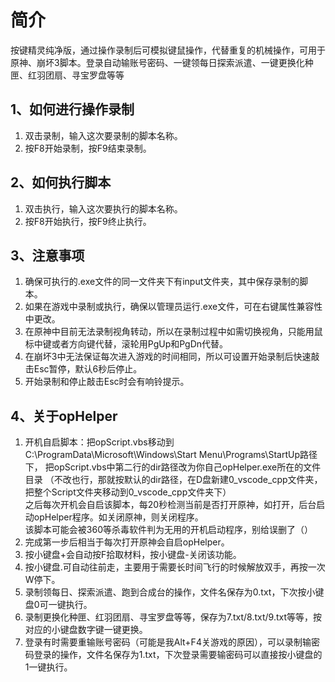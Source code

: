 # 简介
按键精灵纯净版，通过操作录制后可模拟键鼠操作，代替重复的机械操作，可用于原神、崩坏3脚本。登录自动输账号密码、一键领每日探索派遣、一键更换化种匣、红羽团扇、寻宝罗盘等等
## 1、如何进行操作录制
1. 双击录制，输入这次要录制的脚本名称。
2. 按F8开始录制，按F9结束录制。
## 2、如何执行脚本
1. 双击执行，输入这次要执行的脚本名称。
2. 按F8开始执行，按F9终止执行。
## 3、注意事项
1. 确保可执行的.exe文件的同一文件夹下有input文件夹，其中保存录制的脚本。
2. 如果在游戏中录制或执行，确保以管理员运行.exe文件，可在右键属性兼容性中更改。
3. 在原神中目前无法录制视角转动，所以在录制过程中如需切换视角，只能用鼠标中键或者方向键代替，滚轮用PgUp和PgDn代替。
4. 在崩坏3中无法保证每次进入游戏的时间相同，所以可设置开始录制后快速敲击Esc暂停，默认6秒后停止。
5. 开始录制和停止敲击Esc时会有响铃提示。
## 4、关于opHelper
1. 开机自启脚本：把opScript.vbs移动到C:\ProgramData\Microsoft\Windows\Start Menu\Programs\StartUp路径下，
把opScript.vbs中第二行的dir路径改为你自己opHelper.exe所在的文件目录
（不改也行，那就按默认的dir路径，在D盘新建0_vscode_cpp文件夹，把整个Script文件夹移动到0_vscode_cpp文件夹下）  
之后每次开机会自启该脚本，每20秒检测当前是否打开原神，如打开，后台启动opHelper程序。如关闭原神，则关闭程序。  
该脚本可能会被360等杀毒软件判为无用的开机启动程序，别给误删了（）
2. 完成第一步后相当于每次打开原神会自启opHelper。
3. 按小键盘+会自动按F拾取材料，按小键盘-关闭该功能。
4. 按小键盘.可自动往前走，主要用于需要长时间飞行的时候解放双手，再按一次W停下。
5. 录制领每日、探索派遣、跑到合成台的操作，文件名保存为0.txt，下次按小键盘0可一键执行。
6. 录制更换化种匣、红羽团扇、寻宝罗盘等等，保存为7.txt/8.txt/9.txt等等，按对应的小键盘数字键一键更换。
7. 登录有时需要重输账号密码（可能是我Alt+F4关游戏的原因），可以录制输密码登录的操作，文件名保存为1.txt，下次登录需要输密码可以直接按小键盘的1一键执行。
